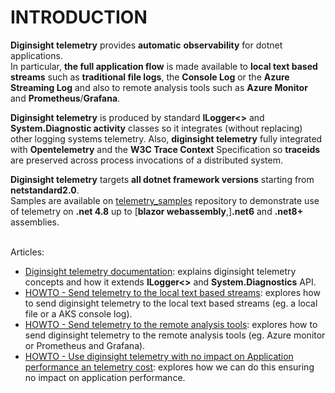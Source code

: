 # INTRODUCTION 
__Diginsight telemetry__ provides __automatic__ __observability__ for dotnet applications.<br> 
In particular, __the full application flow__ is made available to __local text based streams__ such as __traditional file logs__, the __Console Log__ or the __Azure Streaming Log__ and also to remote analysis tools such as __Azure Monitor__ and __Prometheus__/__Grafana__.

__Diginsight telemetry__ is produced by standard __ILogger<>__ and __System.Diagnostic activity__ classes so it integrates (without replacing) other logging systems telemetry. Also, __diginsight telemetry__ fully integrated with __Opentelemetry__ and the __W3C Trace Context__ Specification so __traceids__ are preserved across process invocations of a distributed system.

__Diginsight telemetry__ targets __all dotnet framework versions__ starting from __netstandard2.0__.<br>Samples are available on [telemetry_samples](https://github.com/diginsight/telemetry_samples) repository to demonstrate use of telemetry on __.net 4.8__ up to [__blazor webassembly__,]__.net6__ and __.net8+__ assemblies.
<br><br>
  
Articles:
- [Diginsight telemetry documentation](https://diginsight.github.io/telemetry/): explains diginsight telemetry concepts and how it extends __ILogger<>__ and __System.Diagnostics__ API.
- [HOWTO - Send telemetry to the local text based streams](https://diginsight.github.io/telemetry/src/docs/01.%20Concepts/01.00%20-%20Configure%20diginsight%20telemetry%20to%20the%20local%20text%20based%20streams.html): explores how to send diginsight telemetry to the local text based streams (eg. a local file or a AKS console log).
- [HOWTO - Send telemetry to the remote analysis tools](https://diginsight.github.io/telemetry/src/docs/02.%20Advanced/09.00%20-%20Configure%20diginsight%20telemetry%20to%20the%20remote%20tools.html): explores how to send diginsight telemetry to the remote analysis tools (eg. Azure monitor or Prometheus and Grafana).
- [HOWTO - Use diginsight telemetry with no impact on Application performance an telemetry cost](https://diginsight.github.io/telemetry/src/docs/02.%20Advanced/10.00%20-%20Maximize%20application%20performance%20and%20minimize%20telemetry%20cost%20with%20diginsight.html): explores how we can do this ensuring no impact on application performance.

